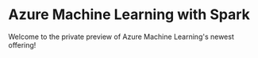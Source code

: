 # Azure Machine Learning with Spark

Welcome to the private preview of Azure Machine Learning's newest offering! 
